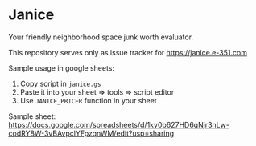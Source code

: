 # Janice

Your friendly neighborhood space junk worth evaluator.

This repository serves only as issue tracker for https://janice.e-351.com

Sample usage in google sheets:

1) Copy script in `janice.gs`
2) Paste it into your sheet => tools => script editor
3) Use `JANICE_PRICER` function in your sheet

Sample sheet: https://docs.google.com/spreadsheets/d/1kv0b627HD6qNjr3nLw-codRY8W-3vBAvpclYFpzqnWM/edit?usp=sharing
